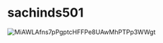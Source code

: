 # sachinds501

![MiAWLAfns7pPgptcHFFPe8UAwMhPTPp3WWgt](https://user-images.githubusercontent.com/77486237/164686410-13af56ef-b5f9-47b9-bb61-4603bad78a55.png)
